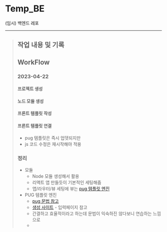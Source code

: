 # Temp_BE
(임시) 백엔드 레포
<hr>

> ## 작업 내용 및 기록
> ## WorkFlow
> ### 2023-04-22
> #### 프로젝트 생성
> #### 노드 모듈 생성
> #### 프론트 템플릿 작성
> #### 프론트 템플릿 연결
> - pug 템플릿은 즉시 업뎃되지만
> - js 코드 수정은 재시작해야 적용
> #### 
> ### 정리
> - 모듈
>   - Node 모듈 생성해서 활용
>   - 리액트 앱 만들듯이 기본적인 세팅해줌
>   - 앱/라우터/뷰 세팅에 뷰는 [pug 템플릿 엔진](https://pugjs.org/api/getting-started.html)
> - PUG 템플릿 엔진 
>   - [pug 문법 참고](https://jeong-pro.tistory.com/65)
>   - [생성 사이트](https://codepen.io/dpetrini/pen/yPMeBg) - 입력페이지 참고
>   - 간결하고 효율적이라고 하는데 문법이 익숙하진 않다보니 연습하는 느낌으로
>   - 